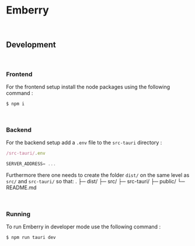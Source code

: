 # Emberry

<br>

## Development

<br>

### Frontend

For the frontend setup install the node packages using the following command :

```
$ npm i
```

<br>

### Backend

For the backend setup add a ``.env`` file to the ``src-tauri`` directory :

```js
/src-tauri/.env

SERVER_ADDRESS= ...
```

Furthermore there one needs to create the folder ``dist/`` on the same level as ``src/`` and ``src-tauri/`` so that:
.
├─ dist/
├─ src/
├─ src-tauri/
├─ public/
└─ README.md

<br>

### Running

To run Emberry in developer mode use the following command :

```
$ npm run tauri dev
```